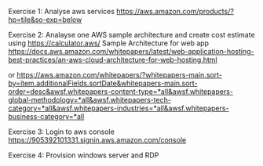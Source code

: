 Exercise 1: Analyse aws services
https://aws.amazon.com/products/?hp=tile&so-exp=below

Exercise 2:
Analayse one AWS sample architecture and create cost estimate using https://calculator.aws/
Sample Architecture for web app 
https://docs.aws.amazon.com/whitepapers/latest/web-application-hosting-best-practices/an-aws-cloud-architecture-for-web-hosting.html

or 
https://aws.amazon.com/whitepapers/?whitepapers-main.sort-by=item.additionalFields.sortDate&whitepapers-main.sort-order=desc&awsf.whitepapers-content-type=*all&awsf.whitepapers-global-methodology=*all&awsf.whitepapers-tech-category=*all&awsf.whitepapers-industries=*all&awsf.whitepapers-business-category=*all

Exercise 3:
Login to aws console
https://905392101331.signin.aws.amazon.com/console

Exercise 4:
Provision windows server and RDP

